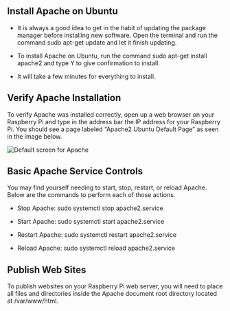 ## Install Apache on Ubuntu

- It is always a good idea to get in the habit of updating the package manager before installing new software.  Open the terminal and run the command sudo apt-get update and let it finish updating.

- To install Apache on Ubuntu, run the command sudo apt-get install apache2 and type Y to give confirmation to install.

- It will take a few minutes for everything to install.

## Verify Apache Installation

To verify Apache was installed correctly, open up a web browser on your Raspberry Pi and type in the address bar the IP address for your Raspberry Pi.  You should see a page labeled “Apache2 Ubuntu Default Page” as seen in the image below.  

![Default screen for Apache](http://inspiringweb.org/moodle/imed2349/apache_default_page.png)
 
## Basic Apache Service Controls

You may find yourself needing to start, stop, restart, or reload Apache.  Below are the commands to perform each of those actions.

- Stop Apache: sudo systemctl stop apache2.service

- Start Apache: sudo systemctl start apache2.service

- Restart Apache: sudo systemctl restart apache2.service

- Reload Apache: sudo systemctl reload apache2.service

## Publish Web Sites

To publish websites on your Raspberry Pi web server, you will need to place all files and directories inside the Apache document root directory located at /var/www/html.

